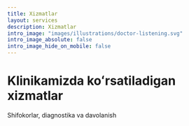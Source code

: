 ```yaml
---
title: Xizmatlar
layout: services
description: Xizmatlar
intro_image: "images/illustrations/doctor-listening.svg"
intro_image_absolute: false
intro_image_hide_on_mobile: false
---
```


# Klinikamizda koʻrsatiladigan xizmatlar

Shifokorlar, diagnostika va davolanish
